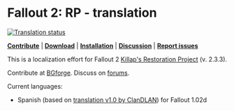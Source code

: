 # Fallout 2: RP - translation
<a href="https://tra.bgforge.net/projects/fallout/rp-male/">
<img src="https://tra.bgforge.net/widgets/fallout/-/rp-male/svg-badge.svg" alt="Translation status" />
</a>

[__Contribute__](https://tra.bgforge.net/projects/fallout/rp-male/)
| [__Download__](https://github.com/BGforgeNet/fallout2-rp-translation/releases)
| [__Installation__](https://forum.bgforge.net/viewtopic.php?f=5&t=22)
| [__Discussion__](https://forum.bgforge.net/viewtopic.php?f=5&t=22)
| [__Report issues__](https://github.com/BGforgeNet/fallout2-rp-translation/issues)

This is a localization effort for Fallout 2 [Killap's Restoration Project](http://killap.net/fallout2/web/Downloads.html) (v. 2.3.3).

Contribute at [BGforge](https://tra.bgforge.net/projects/fallout/rp-male/). Discuss on [forums](https://forum.bgforge.net/viewtopic.php?f=5&t=22).

Current languages:
* Spanish (based on [translation v1.0 by ClanDLAN](http://academia.clandlan.net/?page=academia/view&id=371&title=Traduccion_Fallout_2)) for Fallout 1.02d
